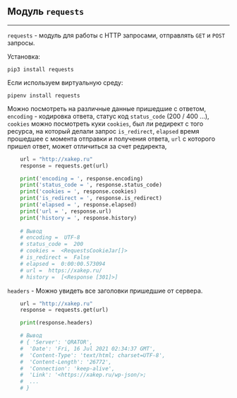 Модуль `requests`
---
---
`requests` - модуль для работы с HTTP запросами, 
отправлять `GET` и `POST` запросы.

Установка:
    
    pip3 install requests 

Если используем виртуальную среду:

    pipenv install requests

Можно посмотреть на различные данные пришедшие с 
ответом, `encoding` - кодировка ответа, статус код
`status_code` (200 / 400 ...), `cookies` можно 
посмотреть куки `cookies`, был ли редирект с того 
ресурса, на который делали запрос `is_redirect`,
`elapsed` время прошедшее с момента отправки и 
получения ответа, `url` с которого пришел ответ,
может отличиться за счет редиректа, 

```python
    url = "http://xakep.ru"
    response = requests.get(url)

    print('encoding = ', response.encoding) 
    print('status_code = ', response.status_code)
    print('cookies = ', response.cookies)
    print('is_redirect = ', response.is_redirect)
    print('elapsed = ', response.elapsed)
    print('url = ', response.url)
    print('history = ', response.history)
    
    # Вывод
    # encoding =  UTF-8
    # status_code =  200
    # cookies =  <RequestsCookieJar[]>
    # is_redirect =  False
    # elapsed =  0:00:00.573094
    # url =  https://xakep.ru/
    # history =  [<Response [301]>]
```

 `headers` - Можно увидеть все заголовки пришедшие от 
сервера.

```python
    url = "http://xakep.ru"
    response = requests.get(url)

    print(response.headers)

    # Вывод
    # { 'Server': 'QRATOR', 
    #  'Date': 'Fri, 16 Jul 2021 02:34:37 GMT', 
    #  'Content-Type': 'text/html; charset=UTF-8',
    #  'Content-Length': '26772',
    #  'Connection': 'keep-alive',
    #  'Link': '<https://xakep.ru/wp-json/>;
    #  ...
    # }
```
